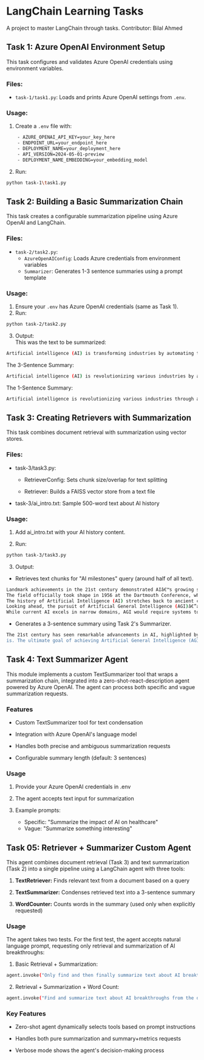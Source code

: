 # LangChain Learning Tasks

A project to master LangChain through tasks.
Contributor: Bilal Ahmed

## Task 1: Azure OpenAI Environment Setup

This task configures and validates Azure OpenAI credentials using environment variables.

### Files:

- `task-1/task1.py`: Loads and prints Azure OpenAI settings from `.env`.

### Usage:

1. Create a `.env` file with:

```bash
    - AZURE_OPENAI_API_KEY=your_key_here
    - ENDPOINT_URL=your_endpoint_here
    - DEPLOYMENT_NAME=your_deployment_here
    - API_VERSION=2024-05-01-preview
    - DEPLOYMENT_NAME_EMBEDDING=your_embedding_model
```

2. Run:

```bash
python task-1\task1.py
```

## Task 2: Building a Basic Summarization Chain

This task creates a configurable summarization pipeline using Azure OpenAI and LangChain.

### Files:

- `task-2/task2.py`:
  - `AzureOpenAIConfig`: Loads Azure credentials from environment variables
  - `Summarizer`: Generates 1-3 sentence summaries using a prompt template

### Usage:

1. Ensure your `.env` has Azure OpenAI credentials (same as Task 1).
2. Run:

```bash
python task-2/task2.py
```

3. Output:  
   This was the text to be summarized:

```bash
Artificial intelligence (AI) is transforming industries by automating tasks, improving decision-making, and enabling new innovations. From healthcare diagnostics to self-driving cars, AI applications are expanding rapidly. Machine learning, a subset of AI, allows systems to learn from data without explicit programming. Deep learning, using neural networks, powers advanced applications like image recognition and natural language processing. However, AI also raises ethical concerns, including job displacement and bias in algorithms. Governments and organizations are working on regulations to ensure responsible AI development. Future advancements may include general AI, which could perform any intellectual task a human can. Researchers are also exploring ways to make AI more transparent and explainable. Despite challenges, AI's potential to improve efficiency and solve complex problems makes it a key technology for the future.
```

The 3-Sentence Summary:

```bash
Artificial intelligence (AI) is revolutionizing various industries by automating tasks and enhancing decision-making, with applications ranging from healthcare diagnostics to self-driving cars. While AI offers significant benefits, it also raises ethical concerns such as job displacement and algorithmic bias, prompting governments and organizations to seek regulations for responsible development. Looking ahead, advancements like general AI and efforts to improve transparency and explainability could further harness AI's potential to solve complex problems and enhance efficiency.
```

The 1-Sentence Summary:

```bash
Artificial intelligence is revolutionizing various industries through automation and enhanced decision-making, while also presenting ethical challenges that necessitate responsible development and regulation.

```

## Task 3: Creating Retrievers with Summarization

This task combines document retrieval with summarization using vector stores.

### Files:

- task-3/task3.py:

  - RetrieverConfig: Sets chunk size/overlap for text splitting

  - Retriever: Builds a FAISS vector store from a text file

- task-3/ai_intro.txt: Sample 500-word text about AI history

### Usage:

1. Add ai_intro.txt with your AI history content.

2. Run:

```bash
python task-3/task3.py
```

3. Output:

- Retrieves text chunks for "AI milestones" query (around half of all text).

```bash
Landmark achievements in the 21st century demonstrated AIâ€™s growing sophisticion. IBMâ€™s Deep Blue made history in 1997 by defeating chess champion Garry Kparov, while Watsonâ€™s victory on Jeopardy! in 2011 showcased its ability to uerstand and respond to natural language. Perhaps the most striking milestone ca in 2016, when Googleâ€™s AlphaGo defeated world champion Lee Sedol in the ancit game of Go, a feat once thought impossible due to the gameâ€™s complexity. The breakthroughs illustrated AIâ€™s ability to master tasks requiring intuition,reativity, and strategic thinkingâ€”qualities once considered uniquely human.
The field officially took shape in 1956 at the Dartmouth Conference, where JohncCarthy and his colleagues coined the term "Artificial Intelligence" and outlin ambitious goals for creating machines that could simulate human thought. The flowing decades saw rapid progress, with early AI systems demonstrating remarkab capabilities. Programs like the Logic Theorist could solve mathematical theore, while ELIZA simulated human conversation, offering a glimpse into natural lanage processing. By the 1980s, expert systems emerged as a dominant approach, ending human expertise into rule-based programs that excelled in specialized task Systems like MYCIN, which assisted in medical diagnosis, and DENDRAL, used forhemical analysis, showcased AIâ€™s potential in real-world applications.
The history of Artificial Intelligence (AI) stretches back to ancient civilizatns, where myths and legends spoke of artificial beings imbued with life and intligence. From the mechanical automatons of Greek mythology to the golems of Jewh folklore, humanity has long dreamed of creating thinking machines. However, t scientific journey of AI truly began in the mid-20th century, when pioneers la the groundwork for what would become one of the most transformative technologi of our time. The modern era of AI was shaped by visionary thinkers like Alan Ting, who in 1950 proposed the idea of machines capable of human-like reasoning  his seminal paper, "Computing Machinery and Intelligence." His conceptual Turi Test became a benchmark for evaluating machine intelligence, setting the stageor future research.
Looking ahead, the pursuit of Artificial General Intelligence (AGI)â€”a machineapable of performing any intellectual task a human canâ€”remains a central goal
While current AI excels in narrow domains, AGI would require systems to generale knowledge across disciplines, reason abstractly, and demonstrate true understding. Researchers are exploring approaches like neuromorphic computing (which mics the brainâ€™s architecture) and reinforcement learning (where AI learns thrgh trial and error) to bridge this gap.
```

- Generates a 3-sentence summary using Task 2's Summarizer.

```bash
The 21st century has seen remarkable advancements in AI, highlighted by IBM's Dp Blue defeating chess champion Garry Kasparov in 1997, Watson winning Jeopardy
is. The ultimate goal of achieving Artificial General Intelligence (AGI) remains a key focus, with researchers investigating innovative methods to enable machines to generalize knowledge and reason like humans.
```

## Task 4: Text Summarizer Agent

This module implements a custom TextSummarizer tool that wraps a summarization chain, integrated into a zero-shot-react-description agent powered by Azure OpenAI. The agent can process both specific and vague summarization requests.

### Features

- Custom TextSummarizer tool for text condensation

- Integration with Azure OpenAI's language model

- Handles both precise and ambiguous summarization requests

- Configurable summary length (default: 3 sentences)

### Usage

1. Provide your Azure OpenAI credentials in .env

2. The agent accepts text input for summarization

3. Example prompts:

   - Specific: "Summarize the impact of AI on healthcare"
   - Vague: "Summarize something interesting"

## Task 05: Retriever + Summarizer Custom Agent

This agent combines document retrieval (Task 3) and text summarization (Task 2) into a single pipeline using a LangChain agent with three tools:

1. **TextRetriever:** Finds relevant text from a document based on a query

2. **TextSummarizer:** Condenses retrieved text into a 3-sentence summary

3. **WordCounter:** Counts words in the summary (used only when explicitly requested)

### Usage

The agent takes two tests. For the first test, the agent accepts natural language prompt, requesting only retrieval and summarization of AI breakthroughs:

1. Basic Retrieval + Summarization:

```bash
agent.invoke("Only find and then finally summarize text about AI breakthroughs from the document.")
```

2. Retrieval + Summarization + Word Count:

```bash
agent.invoke("Find and summarize text about AI breakthroughs from the document. Add the word count at the end of the summary.")
```

### Key Features

- Zero-shot agent dynamically selects tools based on prompt instructions

- Handles both pure summarization and summary+metrics requests

- Verbose mode shows the agent's decision-making process

